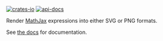 <!-- [![CI](https://github.com/Nigecat/mathjax/actions/workflows/main.yml/badge.svg)](https://github.com/Nigecat/mathjax/actions) -->
[![crates-io](https://img.shields.io/crates/v/mathjax.svg)](https://crates.io/crates/mathjax)
[![api-docs](https://docs.rs/mathjax/badge.svg)](https://docs.rs/mathjax)

Render [MathJax](https://www.mathjax.org/) expressions into either SVG or PNG formats.

See [the docs](https://docs.rs/mathjax) for documentation.
